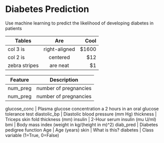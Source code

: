 # Diabetes Prediction

Use machine learning to predict the likelihood of developing diabetes in patients

| Tables        | Are           | Cool  |
| ------------- |:-------------:| -----:|
| col 3 is      | right-aligned | $1600 |
| col 2 is      | centered      |   $12 |
| zebra stripes | are neat      |    $1 |



| Feature | Description |
| -- | -- |
| num_preg | number of pregnancies |
| num_preg | number of pregnancies |



glucose_conc | Plasma glucose concentration a 2 hours in an oral glucose tolerance test
diastolic_bp | Diastolic blood pressure (mm Hg)
thickness | Triceps skin fold thickness (mm)
insulin | 2-Hour serum insulin (mu U/ml)
bmi | Body mass index (weight in kg/(height in m)^2)
diab_pred | Diabetes pedigree function
Age | Age (years)
skin | What is this?
diabetes | Class variable (1=True, 0=False)
